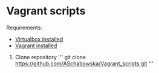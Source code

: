 # Vagrant scripts


Requirements:
- [Virtualbox installed](https://www.virtualbox.org/wiki/Downloads)
- [Vagrant installed](https://www.vagrantup.com/downloads.html)


1. Clone repository
'''
git clone https://github.com/ASchabowska/Vagrant_scripts.git
'''
